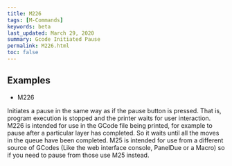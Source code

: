 ```yaml
---
title: M226
tags: [M-Commands] 
keywords: beta 
last_updated: March 29, 2020 
summary: Gcode Initiated Pause 
permalink: M226.html
toc: false 
---
```



## Examples

* M226

Initiates a pause in the same way as if the pause button is pressed. That is, program execution is stopped and the printer waits for user interaction. M226 is intended for use in the GCode file being printed, for example to pause after a particular layer has completed. So it waits until all the moves in the queue have been completed. M25 is intended for use from a different source of GCodes (Like the web interface console, PanelDue or a Macro) so if you need to pause from those use M25 instead.

